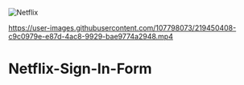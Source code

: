 ![Netflix](https://user-images.githubusercontent.com/107798073/219453410-f7a5897f-6426-414c-9d2a-7bdaad8eae2f.png)


https://user-images.githubusercontent.com/107798073/219450408-c9c0979e-e87d-4ac8-9929-bae9774a2948.mp4

# Netflix-Sign-In-Form
